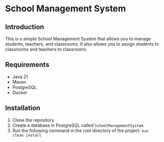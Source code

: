 # School Management System

## Introduction

This is a simple School Management System that allows you to manage students, teachers, and classrooms. It also allows
you to assign students to classrooms and teachers to classrooms.

## Requirements

- Java 21
- Maven
- PostgreSQL
- Docker

## Installation

1. Clone the repository
2. Create a database in PostgreSQL called `SchoolManagementSystem`
3. Run the following command in the root directory of the project: `mvn clean install`
